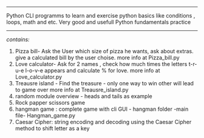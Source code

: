 ****************************************************************************************
Python CLI programms to learn and exercise python basics like conditions , loops,
math and etc.
Very good and usefull Python fundamentals practice 

***************************************************************************************

*contains:* 

1. Pizza bill- Ask the User which size of pizza he wants, ask about extras.
   give a calculated bill by the user choise. more info at Pizza_bill.py
2. Love calculator- Ask for 2 names , check how much times the letters t-r-u-e l-o-v-e 
   appears and calculate % for love. more info at Love_calculator.py 
3. Treausre island - Find the treasure - only one way to win other will lead to game over 
   more info at Treausre_island.py
4. random module overview - heads and tails as example 
5. Rock papper scissors game   
6. hangman game : complete game with cli GUI - hangman folder -main file- Hangman_game.py
7. Caesar Cipher: string encoding and decoding using the Caesar Cipher method to shift letter as a key 


